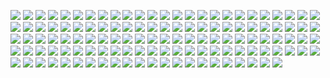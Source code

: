 ![](the.gif?raw=true)
![](the2.gif?raw=true)
![](S01-I010000-Ntrue-O90.png?raw=true)
![](S01-I010000-Ntrue-O95.png?raw=true)
![](S01-I010000-Ntrue-O96.png?raw=true)
![](S01-I010000-Ntrue-O97.png?raw=true)
![](S01-I010000-Ntrue-O98.png?raw=true)
![](S01-I010000-Ntrue-O99.png?raw=true)
![](S10-I010000-Ntrue-O90.png?raw=true)
![](S10-I010000-Ntrue-O95.png?raw=true)
![](S10-I010000-Ntrue-O96.png?raw=true)
![](S10-I010000-Ntrue-O97.png?raw=true)
![](S10-I010000-Ntrue-O98.png?raw=true)
![](S10-I010000-Ntrue-O99.png?raw=true)
![](S50-I010000-Ntrue-O90.png?raw=true)
![](S50-I010000-Ntrue-O95.png?raw=true)
![](S50-I010000-Ntrue-O96.png?raw=true)
![](S50-I010000-Ntrue-O97.png?raw=true)
![](S50-I010000-Ntrue-O98.png?raw=true)
![](S50-I010000-Ntrue-O99.png?raw=true)
![](S75-I010000-Ntrue-O90.png?raw=true)
![](S75-I010000-Ntrue-O95.png?raw=true)
![](S75-I010000-Ntrue-O96.png?raw=true)
![](S75-I010000-Ntrue-O97.png?raw=true)
![](S75-I010000-Ntrue-O98.png?raw=true)
![](S75-I010000-Ntrue-O99.png?raw=true)
![](S95-I010000-Ntrue-O90.png?raw=true)
![](S95-I010000-Ntrue-O95.png?raw=true)
![](S95-I010000-Ntrue-O96.png?raw=true)
![](S95-I010000-Ntrue-O97.png?raw=true)
![](S95-I010000-Ntrue-O98.png?raw=true)
![](S95-I010000-Ntrue-O99.png?raw=true)
![](S01-I000030-Nfalse-O90.png?raw=true)
![](S01-I000030-Nfalse-O95.png?raw=true)
![](S01-I000030-Nfalse-O96.png?raw=true)
![](S01-I000030-Nfalse-O97.png?raw=true)
![](S01-I000030-Nfalse-O98.png?raw=true)
![](S01-I000030-Nfalse-O99.png?raw=true)
![](S01-I000030-Ntrue-O90.png?raw=true)
![](S01-I000030-Ntrue-O95.png?raw=true)
![](S01-I000030-Ntrue-O96.png?raw=true)
![](S01-I000030-Ntrue-O97.png?raw=true)
![](S01-I000030-Ntrue-O98.png?raw=true)
![](S01-I000030-Ntrue-O99.png?raw=true)
![](S01-I010000-Nfalse-O90.png?raw=true)
![](S01-I010000-Nfalse-O95.png?raw=true)
![](S01-I010000-Nfalse-O96.png?raw=true)
![](S01-I010000-Nfalse-O97.png?raw=true)
![](S01-I010000-Nfalse-O98.png?raw=true)
![](S01-I010000-Nfalse-O99.png?raw=true)
![](S10-I000030-Nfalse-O90.png?raw=true)
![](S10-I000030-Nfalse-O95.png?raw=true)
![](S10-I000030-Nfalse-O96.png?raw=true)
![](S10-I000030-Nfalse-O97.png?raw=true)
![](S10-I000030-Nfalse-O98.png?raw=true)
![](S10-I000030-Nfalse-O99.png?raw=true)
![](S10-I000030-Ntrue-O90.png?raw=true)
![](S10-I000030-Ntrue-O95.png?raw=true)
![](S10-I000030-Ntrue-O96.png?raw=true)
![](S10-I000030-Ntrue-O97.png?raw=true)
![](S10-I000030-Ntrue-O98.png?raw=true)
![](S10-I000030-Ntrue-O99.png?raw=true)
![](S10-I010000-Nfalse-O90.png?raw=true)
![](S10-I010000-Nfalse-O95.png?raw=true)
![](S10-I010000-Nfalse-O96.png?raw=true)
![](S10-I010000-Nfalse-O97.png?raw=true)
![](S10-I010000-Nfalse-O98.png?raw=true)
![](S10-I010000-Nfalse-O99.png?raw=true)
![](S50-I000030-Nfalse-O90.png?raw=true)
![](S50-I000030-Nfalse-O95.png?raw=true)
![](S50-I000030-Nfalse-O96.png?raw=true)
![](S50-I000030-Nfalse-O97.png?raw=true)
![](S50-I000030-Nfalse-O98.png?raw=true)
![](S50-I000030-Nfalse-O99.png?raw=true)
![](S50-I000030-Ntrue-O90.png?raw=true)
![](S50-I000030-Ntrue-O95.png?raw=true)
![](S50-I000030-Ntrue-O96.png?raw=true)
![](S50-I000030-Ntrue-O97.png?raw=true)
![](S50-I000030-Ntrue-O98.png?raw=true)
![](S50-I000030-Ntrue-O99.png?raw=true)
![](S50-I010000-Nfalse-O90.png?raw=true)
![](S50-I010000-Nfalse-O95.png?raw=true)
![](S50-I010000-Nfalse-O96.png?raw=true)
![](S50-I010000-Nfalse-O97.png?raw=true)
![](S50-I010000-Nfalse-O98.png?raw=true)
![](S50-I010000-Nfalse-O99.png?raw=true)
![](S75-I000030-Nfalse-O90.png?raw=true)
![](S75-I000030-Nfalse-O95.png?raw=true)
![](S75-I000030-Nfalse-O96.png?raw=true)
![](S75-I000030-Nfalse-O97.png?raw=true)
![](S75-I000030-Nfalse-O98.png?raw=true)
![](S75-I000030-Nfalse-O99.png?raw=true)
![](S75-I000030-Ntrue-O90.png?raw=true)
![](S75-I000030-Ntrue-O95.png?raw=true)
![](S75-I000030-Ntrue-O96.png?raw=true)
![](S75-I000030-Ntrue-O97.png?raw=true)
![](S75-I000030-Ntrue-O98.png?raw=true)
![](S75-I000030-Ntrue-O99.png?raw=true)
![](S75-I010000-Nfalse-O90.png?raw=true)
![](S75-I010000-Nfalse-O95.png?raw=true)
![](S75-I010000-Nfalse-O96.png?raw=true)
![](S75-I010000-Nfalse-O97.png?raw=true)
![](S75-I010000-Nfalse-O98.png?raw=true)
![](S75-I010000-Nfalse-O99.png?raw=true)
![](S95-I000030-Nfalse-O90.png?raw=true)
![](S95-I000030-Nfalse-O95.png?raw=true)
![](S95-I000030-Nfalse-O96.png?raw=true)
![](S95-I000030-Nfalse-O97.png?raw=true)
![](S95-I000030-Nfalse-O98.png?raw=true)
![](S95-I000030-Nfalse-O99.png?raw=true)
![](S95-I000030-Ntrue-O90.png?raw=true)
![](S95-I000030-Ntrue-O95.png?raw=true)
![](S95-I000030-Ntrue-O96.png?raw=true)
![](S95-I000030-Ntrue-O97.png?raw=true)
![](S95-I000030-Ntrue-O98.png?raw=true)
![](S95-I000030-Ntrue-O99.png?raw=true)
![](S95-I010000-Nfalse-O90.png?raw=true)
![](S95-I010000-Nfalse-O95.png?raw=true)
![](S95-I010000-Nfalse-O96.png?raw=true)
![](S95-I010000-Nfalse-O97.png?raw=true)
![](S95-I010000-Nfalse-O98.png?raw=true)
![](S95-I010000-Nfalse-O99.png?raw=true)
